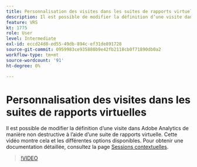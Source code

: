 ```yaml
---
title: Personnalisation des visites dans les suites de rapports virtuelles
description: Il est possible de modifier la définition d’une visite dans Adobe Analytics de manière non destructive à l’aide d’une suite de rapports virtuelle. Cette vidéo montre cela et les différentes options disponibles.
feature: VRS
kt: 1775
role: User
level: Intermediate
exl-id: eccd24d8-ed55-49db-894c-ef31de891728
source-git-commit: 0959983ce935880b9e42fb2118cb0f71890db0a2
workflow-type: tm+mt
source-wordcount: '91'
ht-degree: 0%

---
```


# Personnalisation des visites dans les suites de rapports virtuelles

Il est possible de modifier la définition d’une visite dans Adobe Analytics de manière non destructive à l’aide d’une suite de rapports virtuelle. Cette vidéo montre cela et les différentes options disponibles. Pour obtenir une documentation détaillée, consultez la page [Sessions contextuelles](https://experienceleague.adobe.com/docs/analytics/components/virtual-report-suites/vrs-mobile-visit-processing.html).

>[!VIDEO](https://video.tv.adobe.com/v/23545/?quality=12&learn=on)
